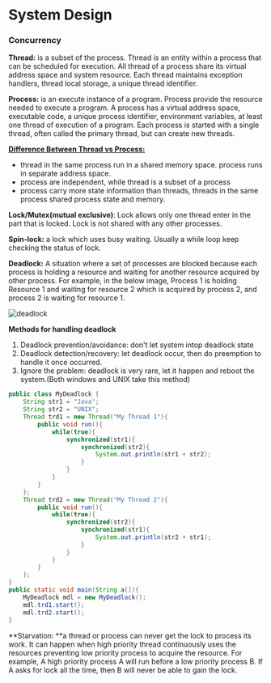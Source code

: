 # System Design

### Concurrency 

**Thread:** is a subset of the process. Thread is an entity within a process that can be scheduled for execution. All thread of a process share its virtual address space and system resource. Each thread maintains exception handlers, thread local storage, a unique thread identifier.

**Process:** is an execute instance of a program. Process provide the resource needed to execute a program. A process has a virtual address space, executable code, a unique process identifier, environment variables, at least one thread of execution of a program. Each process is started with a single thread, often called the primary thread, but can create new threads.

[**Difference Between Thread vs Process:**](https://www.wikiwand.com/en/Thread_%28computing%29)

* thread in the same process run in a shared memory space. process runs in separate address space.
* process are independent, while thread is a subset of a process
* process carry more state information than threads, threads in the same process shared process state and memory.

**Lock/Mutex\(mutual exclusive\)**: Lock allows only one thread enter in the part that is locked. Lock is not shared with any other processes. 

**Spin-lock:** a lock which uses busy waiting. Usually a while loop keep checking the status of lock.

**Deadlock:** A situation where a set of processes are blocked because each process is holding a resource and waiting for another resource acquired by other process. For example, in the below image, Process 1 is holding Resource 1 and waiting for resource 2 which is acquired by process 2, and process 2 is waiting for resource 1.

![deadlock](https://www.geeksforgeeks.org/wp-content/uploads/gq/2015/06/deadlock.png)

**Methods for handling deadlock**
1. Deadlock prevention/avoidance: don't let system intop deadlock state
2. Deadlock detection/recovery: let deadlock occur, then do preemption to handle it once occurred.
3. Ignore the problem:  deadlock is very rare, let it happen and reboot the system.(Both windows and UNIX take this method)

```java
public class MyDeadlock {
    String str1 = "Java";
    String str2 = "UNIX"; 
    Thread trd1 = new Thread("My Thread 1"){
        public void run(){
            while(true){
                synchronized(str1){
                    synchronized(str2){
                        System.out.println(str1 + str2);
                    }
                }
            }
        }
    };
    Thread trd2 = new Thread("My Thread 2"){
        public void run(){
            while(true){
                synchronized(str2){
                    synchronized(str1){
                        System.out.println(str2 + str1);
                    }
                }
            }
        }
    };
}
public static void main(String a[]){
    MyDeadlock mdl = new MyDeadlock();
    mdl.trd1.start();
    mdl.trd2.start();
}

```
**Starvation: **a thread or process can never get the lock to process its work. It can happen when high priority thread continuously uses the resources preventing low priority process to acquire the resource. For example, A high priority process A will run before a low priority process B. If A asks for lock all the time, then B will never be able to gain the lock.






 



